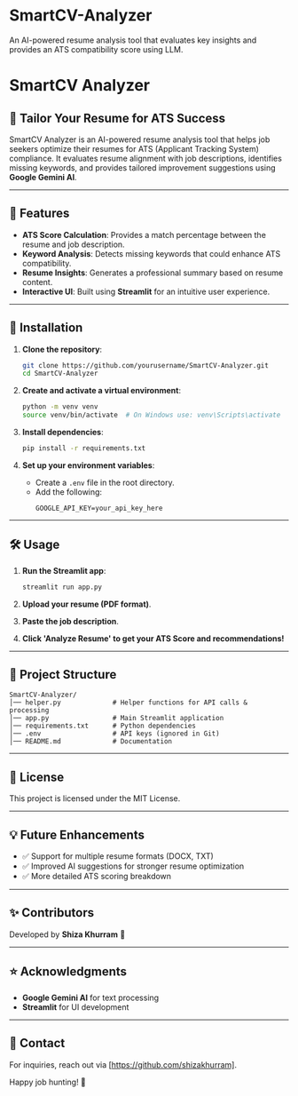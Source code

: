 # SmartCV-Analyzer
An AI-powered resume analysis tool that evaluates key insights and provides an ATS compatibility score using LLM.
# SmartCV Analyzer

## 📄 Tailor Your Resume for ATS Success

SmartCV Analyzer is an AI-powered resume analysis tool that helps job seekers optimize their resumes for ATS (Applicant Tracking System) compliance. It evaluates resume alignment with job descriptions, identifies missing keywords, and provides tailored improvement suggestions using **Google Gemini AI**.

---

## 🚀 Features

- **ATS Score Calculation**: Provides a match percentage between the resume and job description.
- **Keyword Analysis**: Detects missing keywords that could enhance ATS compatibility.
- **Resume Insights**: Generates a professional summary based on resume content.
- **Interactive UI**: Built using **Streamlit** for an intuitive user experience.

---

## 📌 Installation

1. **Clone the repository**:
   ```bash
   git clone https://github.com/yourusername/SmartCV-Analyzer.git
   cd SmartCV-Analyzer
   ```

2. **Create and activate a virtual environment**:
   ```bash
   python -m venv venv
   source venv/bin/activate  # On Windows use: venv\Scripts\activate
   ```

3. **Install dependencies**:
   ```bash
   pip install -r requirements.txt
   ```

4. **Set up your environment variables**:
   - Create a `.env` file in the root directory.
   - Add the following:
     ```env
     GOOGLE_API_KEY=your_api_key_here
     ```

---

## 🛠 Usage

1. **Run the Streamlit app**:
   ```bash
   streamlit run app.py
   ```

2. **Upload your resume (PDF format)**.
3. **Paste the job description**.
4. **Click 'Analyze Resume' to get your ATS Score and recommendations!**

---

## 📂 Project Structure
```
SmartCV-Analyzer/
│── helper.py             # Helper functions for API calls & processing
│── app.py                # Main Streamlit application
│── requirements.txt      # Python dependencies
│── .env                  # API keys (ignored in Git)
│── README.md             # Documentation
```

---

## 📜 License

This project is licensed under the MIT License.

---

## 💡 Future Enhancements
- ✅ Support for multiple resume formats (DOCX, TXT)
- ✅ Improved AI suggestions for stronger resume optimization
- ✅ More detailed ATS scoring breakdown

---

## ✨ Contributors
Developed by **Shiza Khurram** 🚀

---

## ⭐ Acknowledgments
- **Google Gemini AI** for text processing
- **Streamlit** for UI development

---

## 📩 Contact
For inquiries, reach out via [https://github.com/shizakhurram].

Happy job hunting! 🎯

